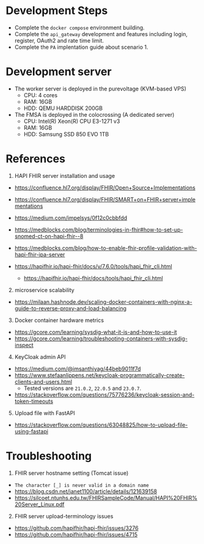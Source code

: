 # Development Steps

- Complete the `docker compose` environment building.
- Complete the `api_gateway` development and features including login, register, OAuth2 and rate time limit.
- Complete the `PA` implentation guide about scenario 1.

# Development server

- The worker server is deployed in the purevoltage (KVM-based VPS)
  - CPU: 4 cores
  - RAM: 16GB
  - HDD: QEMU HARDDISK 200GB
- The FMSA is deployed in the colocrossing (A dedicated server)
  - CPU: Intel(R) Xeon(R) CPU E3-1271 v3
  - RAM: 16GB
  - HDD: Samsung SSD 850 EVO 1TB

# References

1. HAPI FHIR server installation and usage

- https://confluence.hl7.org/display/FHIR/Open+Source+Implementations
- https://confluence.hl7.org/display/FHIR/SMART+on+FHIR+server+implementations
- https://medium.com/impelsys/0f12c0cbbfdd

- https://medblocks.com/blog/terminologies-in-fhir#how-to-set-up-snomed-ct-on-hapi-fhir--8
- https://medblocks.com/blog/how-to-enable-fhir-profile-validation-with-hapi-fhir-jpa-server
- https://hapifhir.io/hapi-fhir/docs/v/7.6.0/tools/hapi_fhir_cli.html
  - https://hapifhir.io/hapi-fhir/docs/tools/hapi_fhir_cli.html

2. microservice scalability

- https://milaan.hashnode.dev/scaling-docker-containers-with-nginx-a-guide-to-reverse-proxy-and-load-balancing

3. Docker container hardware metrics

- https://gcore.com/learning/sysdig-what-it-is-and-how-to-use-it
- https://gcore.com/learning/troubleshooting-containers-with-sysdig-inspect

4. KeyCloak admin API

- https://medium.com/@imsanthiyag/44beb9011f7d
- https://www.stefaanlippens.net/keycloak-programmatically-create-clients-and-users.html
  - Tested versions are `21.0.2`, `22.0.5` and `23.0.7`.
- https://stackoverflow.com/questions/75776236/keycloak-session-and-token-timeouts

5. Upload file with FastAPI

- https://stackoverflow.com/questions/63048825/how-to-upload-file-using-fastapi

# Troubleshooting

1. FHIR server hostname setting (Tomcat issue)

- `The character [_] is never valid in a domain name`
- https://blog.csdn.net/janet1100/article/details/121639158
- https://silcoet.ntunhs.edu.tw/FHIRSampleCode/Manual/HAPI%20FHIR%20Server_Linux.pdf

2. FHIR server upload-terminology issues

- https://github.com/hapifhir/hapi-fhir/issues/3276
- https://github.com/hapifhir/hapi-fhir/issues/4715
